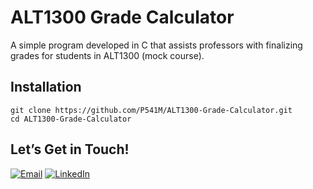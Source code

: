 
# ALT1300 Grade Calculator
A simple program developed in C that assists professors with finalizing grades for students in ALT1300 (mock course).

## Installation

```
git clone https://github.com/P541M/ALT1300-Grade-Calculator.git
cd ALT1300-Grade-Calculator
```

## Let’s Get in Touch!
[![Email](https://img.shields.io/badge/Email-D14836?style=for-the-badge&logo=gmail&logoColor=white)](mailto:videna.psalmeleazar@gmail.com)
[![LinkedIn](https://img.shields.io/badge/LinkedIn-0A66C2?style=for-the-badge&logo=linkedin&logoColor=white)](https://www.linkedin.com/in/pevidena/)

